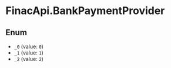# FinacApi.BankPaymentProvider

## Enum

* `_0` (value: `0`)
* `_1` (value: `1`)
* `_2` (value: `2`)
